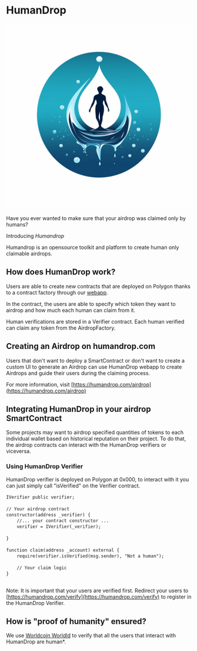 # HumanDrop

![](./docs/humandrop.png)

Have you ever wanted to make sure that your airdrop was claimed only by humans?

Introducing *Humandrop*

Humandrop is an opensource toolkit and platform to create human only claimable airdrops.

## How does HumanDrop work?

Users are able to create new contracts that are deployed on Polygon thanks to a contract factory through our [webapp](./humandrop-webapp/README.md).

In the contract, the users are able to specify which token they want to airdrop and how much each human can claim from it. 

Human verifications are stored in a Verifier contract. Each human verified can claim any token from the AirdropFactory. 


## Creating an Airdrop on humandrop.com

Users that don't want to deploy a SmartContract or don't want to create a custom UI to generate an Airdrop can use HumanDrop webapp to create Airdrops and guide their users during the claiming process.

For more information, visit [https://humandrop.com/airdrop](https://humandrop.com/airdrop)

## Integrating HumanDrop in your airdrop SmartContract

Some projects may want to airdrop specified quantities of tokens to each individual wallet based on historical reputation on their project. To do that, the airdrop contracts can interact with the HumanDrop verifiers or viceversa.


### Using HumanDrop Verifier

HumanDrop verifier is deployed on Polygon at 0x000, to interact with it you can just simply call "isVerified" on the Verifier contract.


```
IVerifier public verifier;

// Your airdrop contract
constructor(address _verifier) {
    //... your contract constructor ...
    verifier = IVerifier(_verifier);

}

function claim(address _account) external {
    require(verifier.isVerified(msg.sender), "Not a human");

    // Your claim logic
}


```

Note: It is important that your users are verified first. Redirect your users to [https://humandrop.com/verify](https://humandrop.com/verify) to register in the HumanDrop Verifier. 

## How is "proof of humanity" ensured?

We use [Worldcoin WorldId](https://docs.worldcoin.org/api) to verify that all the users that interact with HumanDrop are human*. 

